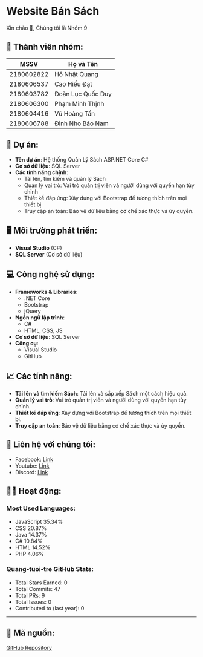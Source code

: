 # Website Bán Sách

Xin chào 👋, Chúng tôi là Nhóm 9

## 💎 Thành viên nhóm:
| MSSV      | Họ và Tên       |
|-----------|-----------------|
| 2180602822| Hồ Nhật Quang   |
| 2180606537| Cao Hiếu Đạt |
| 2180603782| Đoàn Lục Quốc Duy |
| 2180606300| Phạm Minh Thịnh|
| 2180604416| Vũ Hoàng Tấn|
| 2180606788| Đinh Nho Bảo Nam|


## 📢 Dự án:
- **Tên dự án**: Hệ thống Quản Lý Sách ASP.NET Core C#
- **Cơ sở dữ liệu**: SQL Server
- **Các tính năng chính**:
  - Tải lên, tìm kiếm và quản lý Sách
  - Quản lý vai trò: Vai trò quản trị viên và người dùng với quyền hạn tùy chỉnh
  - Thiết kế đáp ứng: Xây dựng với Bootstrap để tương thích trên mọi thiết bị
  - Truy cập an toàn: Bảo vệ dữ liệu bằng cơ chế xác thực và ủy quyền.

## 🖥️ Môi trường phát triển:
- **Visual Studio** (C#)
- **SQL Server** (Cơ sở dữ liệu)

## 💻 Công nghệ sử dụng:
- **Frameworks & Libraries**:
    - .NET Core
    - Bootstrap
    - jQuery
- **Ngôn ngữ lập trình**:
    - C#
    - HTML, CSS, JS
- **Cơ sở dữ liệu**: SQL Server
- **Công cụ**:
    - Visual Studio
    - GitHub

## 📈 Các tính năng:
- **Tải lên và tìm kiếm Sách**: Tải lên và sắp xếp Sách một cách hiệu quả.
- **Quản lý vai trò**: Vai trò quản trị viên và người dùng với quyền hạn tùy chỉnh.
- **Thiết kế đáp ứng**: Xây dựng với Bootstrap để tương thích trên mọi thiết bị.
- **Truy cập an toàn**: Bảo vệ dữ liệu bằng cơ chế xác thực và ủy quyền.

## 🔗 Liên hệ với chúng tôi:
- Facebook: [Link](https://facebook.com)
- Youtube: [Link](https://youtube.com)
- Discord: [Link](https://discord.com)

## 🧑‍💻 Hoạt động:
### Most Used Languages:
- JavaScript 35.34%
- CSS 20.87%
- Java 14.37%
- C# 10.84%
- HTML 14.52%
- PHP 4.06%

### Quang-tuoi-tre GitHub Stats:
- Total Stars Earned: 0
- Total Commits: 47
- Total PRs: 9
- Total Issues: 0
- Contributed to (last year): 0

---
## 📂 Mã nguồn:
[GitHub Repository](https://github.com/Quang-tuoi-tre/Nhom9_ktck)
